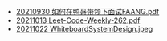 * [20210930 如何在鸭哥带领下面试FAANG.pdf](./20210930/如何在鸭哥带领下面试FAANG.pdf)
* [20211013 Leet-Code-Weekly-262.pdf](20211013/Leet-Code-Weekly-262.pdf)
* [20211022 WhiteboardSystemDesign.jpeg](20211022/WhiteboardSystemDesign.jpeg)
